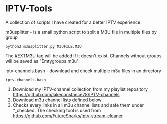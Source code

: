# IPTV-Tools

A collection of scripts I have created for a better IPTV experience.

m3usplitter - is a small python script to split a M3U file in multiple files by group

	python3 m3usplitter.py M3UFILE.M3U

The #EXTM3U tag will be added if it doesn't exist.
Channels without groups will be saved as "Emtygroups.m3u".


iptv-channels.bash - download and check multiple m3u files in an directory

	iptv-channels.bash

1.  Download my IPTV-channel collection from my playlist repository
	https://github.com/lakeconstance78/IPTV-channels
2.	Download m3u channel lists defined below
3.	Checks every links in all m3u channel lists and safe them under *_checked.
	The checking tool is used from https://github.com/FutureSharks/iptv-stream-cleaner	
